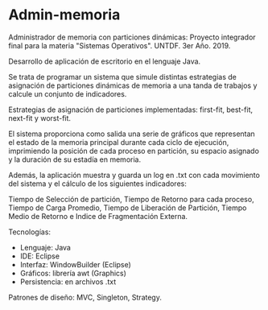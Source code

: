 # Admin-memoria

Administrador de memoria con particiones dinámicas: Proyecto integrador final para la materia "Sistemas Operativos". UNTDF. 3er Año. 2019.

Desarrollo de aplicación de escritorio en el lenguaje Java.

Se trata de programar un sistema que simule distintas estrategias de asignación de particiones dinámicas de memoria a una tanda de trabajos y calcule un conjunto de 
indicadores.

Estrategias de asignación de particiones implementadas: first-fit, best-fit, next-fit y worst-fit.

El sistema proporciona como salida una serie de gráficos que representan el estado de la memoria principal durante cada ciclo de ejecución,
imprimiendo la posición de cada proceso en partición, su espacio asignado y la duración de su estadía en memoria.

Además, la aplicación muestra y guarda un log en .txt con cada movimiento del sistema y el cálculo de los siguientes indicadores:

Tiempo de Selección de partición, Tiempo de Retorno para cada proceso, Tiempo de Carga Promedio, Tiempo de Liberación de Partición, Tiempo Medio de
Retorno e Indice de Fragmentación Externa.

Tecnologías:

- Lenguaje: Java
- IDE: Eclipse
- Interfaz: WindowBuilder (Eclipse)
- Gráficos: librería awt (Graphics)
- Persistencia: en archivos .txt

Patrones de diseño: MVC, Singleton, Strategy.
